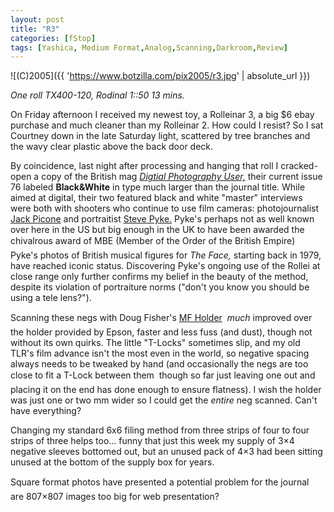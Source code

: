```yaml
---
layout: post
title: "R3"
categories: [fStop]
tags: [Yashica, Medium Format,Analog,Scanning,Darkroom,Review]
---
```



![(C)2005]({{ 'https://www.botzilla.com/pix2005/r3.jpg' | absolute_url }})


<i>One roll TX400-120, Rodinal 1::50 13 mins.</i>

On Friday afternoon I received my newest toy, a Rolleinar 3, a big $6 ebay purchase and much cleaner than my Rolleinar 2. How could I resist? So I sat Courtney down in the late Saturday light, scattered by tree branches and the wavy clear plastic above the back door deck.

<!--more-->
By coincidence, last night after processing and hanging that roll I cracked-open a copy of the British mag <a href="http://www.paragon.co.uk/"><i>Digtial Photography User,</i></a> their current issue 76 labeled <b>Black&White</b> in type much larger than the journal title. While aimed at digital, their two featured black and white "master" interviews were both with shooters who continue to use film cameras: photojournalist <a href="http://www.jackpicone.com/">Jack Picone</a> and portraitist <a href="http://www.pyke-eye.com/">Steve Pyke.</a> Pyke's perhaps not as well known over here in the US but big enough in the UK to have been awarded the chivalrous award of MBE (Member of the Order of the British Empire) &#151; Pyke's photos of British musical figures for <i>The Face,</i> starting back in 1979, have reached iconic status. Discovering Pyke's ongoing use of the Rollei at close range only further confirms my belief in the beauty of the method, despite its violation of portraiture norms ("don't you know you should be using a tele lens?").

Scanning these negs with Doug Fisher's <a href="http://home.earthlink.net/~dougfisher/holder/mfholderintro.html">MF Holder</a> &#151; <i>much</i> improved over the holder provided by Epson, faster and less fuss (and dust), though not without its own quirks. The little "T-Locks" sometimes slip, and my old TLR's film advance isn't the most even in the world, so negative spacing always needs to be tweaked by hand (and occasionally the negs are too close to fit a T-Lock between them &#151; though so far just leaving one out and placing it on the end has done enough to ensure flatness). I wish the holder was just one or two mm wider so I could get the <i>entire</i> neg scanned. Can't have everything?

Changing my standard 6x6 filing method from three strips of four to four strips of three helps too... funny that just this week my supply of 3&times;4 negative sleeves bottomed out, but an unused pack of 4&times;3 had been sitting unused at the bottom of the supply box for years.

Square format photos have presented a potential problem for the journal &#151; are 807&times;807 images too big for web presentation?
